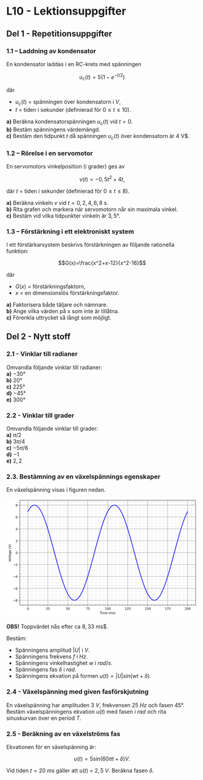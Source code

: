 # L10 - Lektionsuppgifter

## Del 1 - Repetitionsuppgifter

### 1.1 – Laddning av kondensator
En kondensator laddas i en RC-krets med spänningen

```math
u_c (t)=5(1-e^{-t/2})
```

där 
* $u_c(t)$ = spänningen över kondensatorn i $V$,
* $t$ = tiden i sekunder (definierad för $0≤t≤10$).

**a)** Beräkna kondensatorspänningen $u_c(t)$ vid $t=0$.\
**b)** Bestäm spänningens värdemängd.\
**c)** Bestäm den tidpunkt $t$ då spänningen $u_c(t)$ över kondensatorn är $4$ V$.

### 1.2 – Rörelse i en servomotor
En servomotors vinkelposition (i grader) ges av

```math
v(t)=-0,5t^2+4t,
```

där $t$ = tiden i sekunder (definierad för $0≤t≤8$).

**a)** Beräkna vinkeln $v$ vid $t = {0,2,4,6,8}$ s.\
**b)** Rita grafen och markera när servomotorn når sin maximala vinkel.\
**c)** Bestäm vid vilka tidpunkter vinkeln är $3,5°$.

### 1.3 – Förstärkning i ett elektroniskt system
I ett förstärkarsystem beskrivs förstärkningen av följande rationella funktion:

```math
G(x)=\frac{x^2+x-12}{x^2-16}
```

där
* $G(x)$ = förstärkningsfaktorn,
* $x$ = en dimensionslös förstärkningsfaktor.

**a)** Faktorisera både täljare och nämnare.\
**b)** Ange vilka värden på x som inte är tillåtna.\
**c)** Förenkla uttrycket så långt som möjligt.

## Del 2 - Nytt stoff

### 2.1 -  Vinklar till radianer
Omvandla följande vinklar till radianer:\
**a)** $-30°$\
**b)** $20°$\
**c)** $225°$\
**d)** $-45°$\
**e)** $300°$ 

### 2.2 - Vinklar till grader
Omvandla följande vinklar till grader:\
**a)** $π/2$\
**b)** $3π/4$\
**c)** $-5π/6$\
**d)** $-1$\
**e)** $2,2$

### 2.3. Bestämning av en växelspännings egenskaper

En växelspänning visas i figuren nedan. 

![Sine wave](./images/2.3_sine_wave.png)

**OBS!** Toppvärdet nås efter ca $8,33$ ms$.

Bestäm:
* Spänningens amplitud $|U|$ i $V$.  
* Spänningens frekvens $f$ i $Hz$.  
* Spänningens vinkelhastighet $w$ i $rad/s$.  
* Spänningens fas $δ$ i $rad$.  
* Spänningens ekvation på formen $u(t) = |U|sin(wt + δ)$.

### 2.4 - Växelspänning med given fasförskjutning

En växelspänning har amplituden $3$ $V$, frekvensen $25$ $Hz$ och fasen $45°$.  
Bestäm växelspänningens ekvation $u(t)$ med fasen i $rad$ och rita sinuskurvan över en period $T$.

### 2.5 - Beräkning av en växelströms fas

Ekvationen för en växelspänning är:  

```math
u(t) = 5sin(60πt + δ) V.
```

Vid tiden $t = 20$ $ms$ gäller att $u(t)$ = $2,5$ $V$. Beräkna fasen $δ$.
